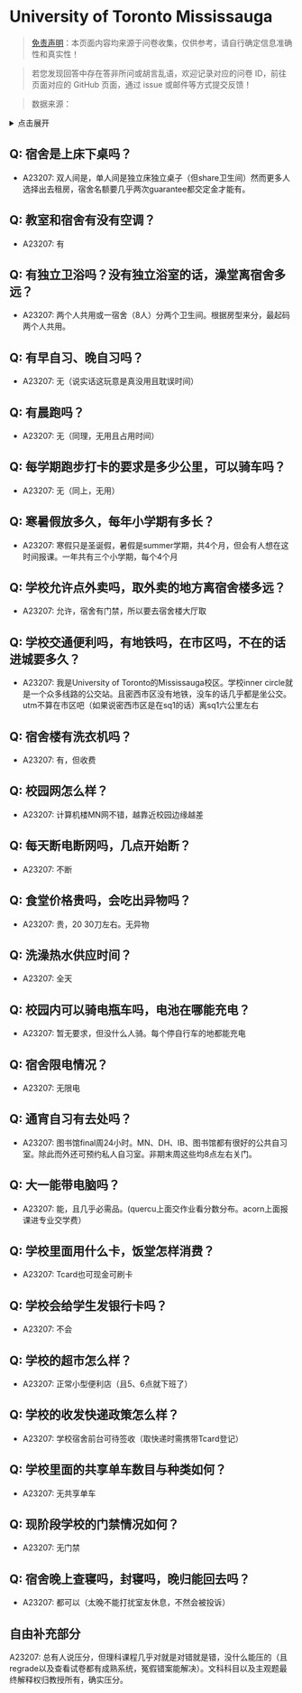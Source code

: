 # University of Toronto Mississauga

> [免责声明](https://colleges.chat/#_3)：本页面内容均来源于问卷收集，仅供参考，请自行确定信息准确性和真实性！

> 若您发现回答中存在答非所问或胡言乱语，欢迎记录对应的问卷 ID，前往页面对应的 GitHub 页面，通过 issue 或邮件等方式提交反馈！

> 数据来源：

<details><summary>点击展开</summary>
<ul>
<li>A23207: 匿名 (2024 年 06 月)</li>
</ul>
</details>

## Q: 宿舍是上床下桌吗？

- A23207: 双人间是，单人间是独立床独立桌子（但share卫生间）然而更多人选择出去租房，宿舍名额要几乎两次guarantee都交定金才能有。

## Q: 教室和宿舍有没有空调？

- A23207: 有

## Q: 有独立卫浴吗？没有独立浴室的话，澡堂离宿舍多远？

- A23207: 两个人共用或一宿舍（8人）分两个卫生间。根据房型来分，最起码两个人共用。

## Q: 有早自习、晚自习吗？

- A23207: 无（说实话这玩意是真没用且耽误时间）

## Q: 有晨跑吗？

- A23207: 无（同理，无用且占用时间）

## Q: 每学期跑步打卡的要求是多少公里，可以骑车吗？

- A23207: 无（同上，无用）

## Q: 寒暑假放多久，每年小学期有多长？

- A23207: 寒假只是圣诞假，暑假是summer学期，共4个月，但会有人想在这时间报课。一年共有三个小学期，每个4个月

## Q: 学校允许点外卖吗，取外卖的地方离宿舍楼多远？

- A23207: 允许，宿舍有门禁，所以要去宿舍楼大厅取

## Q: 学校交通便利吗，有地铁吗，在市区吗，不在的话进城要多久？

- A23207: 我是University of Toronto的Mississauga校区。学校inner circle就是一个众多线路的公交站。且密西市区没有地铁，没车的话几乎都是坐公交。utm不算在市区吧（如果说密西市区是在sq1的话）离sq1六公里左右

## Q: 宿舍楼有洗衣机吗？

- A23207: 有，但收费

## Q: 校园网怎么样？

- A23207: 计算机楼MN网不错，越靠近校园边缘越差

## Q: 每天断电断网吗，几点开始断？

- A23207: 不断

## Q: 食堂价格贵吗，会吃出异物吗？

- A23207: 贵，20 30刀左右。无异物

## Q: 洗澡热水供应时间？

- A23207: 全天

## Q: 校园内可以骑电瓶车吗，电池在哪能充电？

- A23207: 暂无要求，但没什么人骑。每个停自行车的地都能充电

## Q: 宿舍限电情况？

- A23207: 无限电

## Q: 通宵自习有去处吗？

- A23207: 图书馆final周24小时。MN、DH、IB、图书馆都有很好的公共自习室。除此而外还可预约私人自习室。非期末周这些均8点左右关门。

## Q: 大一能带电脑吗？

- A23207: 能，且几乎必需品。(quercu上面交作业看分数分布。acorn上面报课进专业交学费）

## Q: 学校里面用什么卡，饭堂怎样消费？

- A23207: Tcard也可现金可刷卡

## Q: 学校会给学生发银行卡吗？

- A23207: 不会

## Q: 学校的超市怎么样？

- A23207: 正常小型便利店（且5、6点就下班了）

## Q: 学校的收发快递政策怎么样？

- A23207: 学校宿舍前台可待签收（取快递时需携带Tcard登记）

## Q: 学校里面的共享单车数目与种类如何？

- A23207: 无共享单车

## Q: 现阶段学校的门禁情况如何？

- A23207: 无门禁

## Q: 宿舍晚上查寝吗，封寝吗，晚归能回去吗？

- A23207: 都可以（太晚不能打扰室友休息，不然会被投诉）

## 自由补充部分

A23207: 总有人说压分，但理科课程几乎对就是对错就是错，没什么能压的（且regrade以及查看试卷都有成熟系统，冤假错案能解决）。文科科目以及主观题最终解释权归教授所有，确实压分。